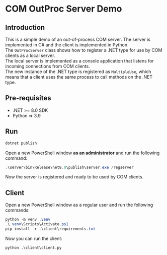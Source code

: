 # COM OutProc Server Demo

## Introduction

This is a simple demo of an out-of-process COM server. The server is implemented in C# and the client is implemented in Python.  
The `OutProcServer` class shows how to register a .NET type for use by COM clients as a local server.  
The local server is implemented as a console application that listens for incoming connections from COM clients.  
The new instance of the .NET type is registered as `MultipleUse`, which means that a client uses the same process to call methods on the .NET type.

## Pre-requisites

- .NET >= 8.0 SDK
- Python => 3.9

## Run

```powershell
dotnet publish
```

Open a new PowerShell window **as an administrator** and run the following command:  

```powershell
.\server\bin\Release\net8.0\publish\server.exe /regserver
```

Now the server is registered and ready to be used by COM clients.

## Client

Open a new PowerShell window as a regular user and run the following commands:  

```powershell
python -m venv .venv
.\.venv\Scripts\Activate.ps1
pip install -r .\client\requirements.txt
```

Now you can run the client:  

```cmd
python .\client\client.py
```
